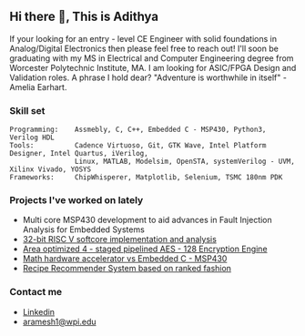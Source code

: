 ## Hi there 👋, This is Adithya
If your looking for an entry - level CE Engineer with solid foundations in Analog/Digital Electronics then please feel free to reach out! I'll soon be graduating with my MS in Electrical and Computer Engineering degree from Worcester Polytechnic Institute, MA. I am looking for ASIC/FPGA Design and Validation roles. A phrase I hold dear? "Adventure is worthwhile in itself" - Amelia Earhart.

### Skill set
```
Programming:    Assmebly, C, C++, Embedded C - MSP430, Python3, Verilog HDL
Tools:          Cadence Virtuoso, Git, GTK Wave, Intel Platform Designer, Intel Quartus, iVerilog,
                Linux, MATLAB, Modelsim, OpenSTA, systemVerilog - UVM, Xilinx Vivado, YOSYS
Frameworks:     ChipWhisperer, Matplotlib, Selenium, TSMC 180nm PDK
```

### Projects I've worked on lately
- Multi core MSP430 development to aid advances in Fault Injection Analysis for Embedded Systems
- [32-bit RISC V softcore implementation and analysis](https://github.com/areast21/single_cycle_RISCV_FPGA)
- [Area optimized 4 - staged pipelined AES - 128 Encryption Engine](https://github.com/areast21/area_optmized_pipelined_AES-128_ASIC)
- [Math hardware accelerator vs Embedded C - MSP430](https://github.com/areast21/matrix_transpose_hardware_accelerator_MSP430)
- [Recipe Recommender System based on ranked fashion](https://github.com/areast21/recipe_recommender_system_ranked_results)

### Contact me
- [Linkedin](https://www.linkedin.com/in/aramesh1-wpi/)
- aramesh1@wpi.edu
